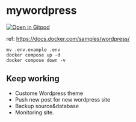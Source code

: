# mywordpress

[![Open in Gitpod](https://gitpod.io/button/open-in-gitpod.svg)](https://gitpod.io/#https://github.com/buitrivn110/mywordpress)


ref: https://docs.docker.com/samples/wordpress/

```
mv .env.example .env
docker compose up -d
docker compose down -v
```

## Keep working

- Custome Wordpress theme
- Push new post for new wordpress site
- Backup source&database
- Monitoring site.